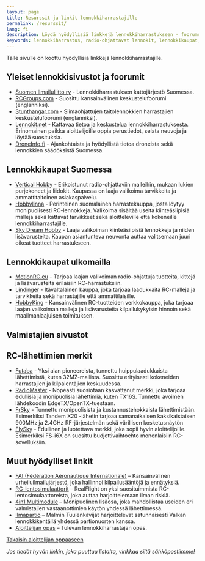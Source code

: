 ```yaml
---
layout: page
title: Resurssit ja linkit lennokkiharrastajille
permalink: /resurssit/
lang: fi
description: Löydä hyödyllisiä linkkejä lennokkiharrastukseen - foorumeita, kauppoja, valmistajia ja säädöstietoa. Tutustu Vallilan lennokkikerhon suosituksiin.
keywords: lennokkiharrastus, radio-ohjattavat lennokit, lennokkikaupat, RC-foorumit, lennokkisimulaattorit, Vallilan lennokkikerho, drone-säädökset
---
```



Tälle sivulle on koottu hyödyllisiä linkkejä lennokkiharrastajille.

## Yleiset lennokkisivustot ja foorumit

* [Suomen Ilmailuliitto ry](https://www.ilmailuliitto.fi/) - Lennokkiharrastuksen kattojärjestö Suomessa.
* [RCGroups.com](https://www.rcgroups.com/) - Suosittu kansainvälinen keskustelufoorumi (englanniksi).
* [Stunthangar.com](https://stunthanger.com/smf/index.php) - Siimaohjattujen taitolennokkien harrastajien keskustelufoorumi (englanniksi).
* [Lennokit.net](https://lennokit.net/) - Kattavaa tietoa ja keskustelua lennokkiharrastuksesta. Erinomainen paikka aloittelijoille oppia perustiedot, selata neuvoja ja löytää suosituksia.
* [DroneInfo.fi](https://droneinfo.fi/) - Ajankohtaista ja hyödyllistä tietoa droneista sekä lennokkien säädöksistä Suomessa.

## Lennokkikaupat Suomessa

* [Vertical Hobby](https://www.verticalhobby.com/) - Erikoistunut radio-ohjattaviin malleihin, mukaan lukien purjekoneet ja liidokit. Kaupassa on laaja valikoima tarvikkeita ja ammattitaitoinen asiakaspalvelu.
* [Hobbylinna](https://www.hobbylinna.fi/) - Perinteinen suomalainen harrastekauppa, josta löytyy monipuolisesti RC-lennokkeja. Valikoima sisältää useita kiinteäsiipisiä malleja sekä kattavat tarvikkeet sekä aloitteleville että kokeneille lennokkiharrastajille.
* [Sky Dream Hobby](https://www.skydreamhobby.com/) - Laaja valikoiman kiinteäsiipisiä lennokkeja ja niiden lisävarusteita. Kaupan asiantunteva neuvonta auttaa valitsemaan juuri oikeat tuotteet harrastukseen.

## Lennokkikaupat ulkomailla

* [MotionRC.eu](https://motionrc.eu/) - Tarjoaa laajan valikoiman radio-ohjattuja tuotteita, kittejä ja lisävarusteita erilaisiin RC-harrastuksiin.  
* [Lindinger](https://www.lindinger.at/en/) - Itävaltalainen kauppa, joka tarjoaa laadukkaita RC-malleja ja tarvikkeita sekä harrastajille että ammattilaisille.  
* [HobbyKing](https://hobbyking.com/) - Kansainvälinen RC-tuotteiden verkkokauppa, joka tarjoaa laajan valikoiman malleja ja lisävarusteita kilpailukykyisin hinnoin sekä maailmanlaajuisen toimituksen.

## Valmistajien sivustot

## RC-lähettimien merkit

* [Futaba](https://www.futaba-rc.com/) - Yksi alan pioneereista, tunnettu huippulaadukkaista lähettimistä, kuten 32MZ-mallista. Suosittu erityisesti kokeneiden harrastajien ja kilpalentäjien keskuudessa.
* [RadioMaster](https://www.radiomasterrc.com/) - Nopeasti suosiotaan kasvattanut merkki, joka tarjoaa edullisia ja monipuolisia lähettimiä, kuten TX16S. Tunnettu avoimen lähdekoodin EdgeTX/OpenTX-tuestaan.
* [FrSky](https://www.frsky-rc.com/) - Tunnettu monipuolisista ja kustannustehokkaista lähettimistään. Esimerkiksi Tandem X20 -lähetin tarjoaa samanaikaisen kaksikaistaisen 900MHz ja 2.4GHz RF-järjestelmän sekä värillisen kosketusnäytön
* [FlySky](https://www.flyskyrc.com/) - Edullinen ja luotettava merkki, joka sopii hyvin aloittelijoille. Esimerkiksi FS-i6X on suosittu budjettivaihtoehto monenlaisiin RC-sovelluksiin.

## Muut hyödylliset linkit

* [FAI (Fédération Aéronautique Internationale)](https://www.fai.org/) – Kansainvälinen urheiluilmailujärjestö, joka hallinnoi kilpailusääntöjä ja ennätyksiä.
* [RC-lentosimulaattorit](/aloittelijan-opas/lennokkisimulaattorit/) – RealFlight on yksi suosituimmista RC-lentosimulaattoreista, joka auttaa harjoittelemaan ilman riskiä.
* [4in1 Multimodule](https://www.multi-module.org/) – Monipuolinen lisäosa, joka mahdollistaa useiden eri valmistajien vastaanottimien käytön yhdessä lähettimessä.
* [Ilmapartio](https://ilmapartio.fi/) – Malmin Tuulenkävijät harjoittelevat satunnaisesti Valkan lennokkikentällä yhdessä partionuorten kanssa.
* [Aloittelijan opas](/aloittelijan-opas/) – Tulevan lennokkiharrastajan opas.

<div class="button-container">
<a href="/aloittelijan-opas/" class="button-link">Takaisin aloittelijan oppaaseen</a>
</div>

*Jos tiedät hyvän linkin, joka puuttuu listalta, vinkkaa siitä sähköpostiimme!*
